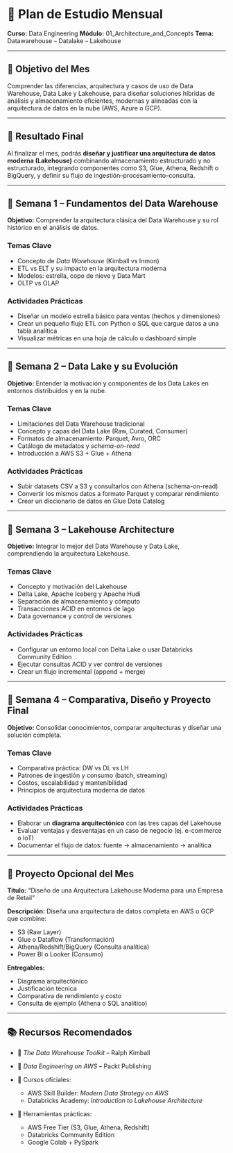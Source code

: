 # 🧭 Plan de Estudio Mensual

**Curso:** Data Engineering
**Módulo:** 01_Architecture_and_Concepts
**Tema:** Datawarehouse – Datalake – Lakehouse

---

## 🎯 Objetivo del Mes

Comprender las diferencias, arquitectura y casos de uso de Data Warehouse, Data Lake y Lakehouse, para diseñar soluciones híbridas de análisis y almacenamiento eficientes, modernas y alineadas con la arquitectura de datos en la nube (AWS, Azure o GCP).

---

## 🧩 Resultado Final

Al finalizar el mes, podrás **diseñar y justificar una arquitectura de datos moderna (Lakehouse)** combinando almacenamiento estructurado y no estructurado, integrando componentes como S3, Glue, Athena, Redshift o BigQuery, y definir su flujo de ingestión–procesamiento–consulta.

---

## 📅 Semana 1 – Fundamentos del Data Warehouse

**Objetivo:** Comprender la arquitectura clásica del Data Warehouse y su rol histórico en el análisis de datos.

### Temas Clave

* Concepto de *Data Warehouse* (Kimball vs Inmon)
* ETL vs ELT y su impacto en la arquitectura moderna
* Modelos: estrella, copo de nieve y Data Mart
* OLTP vs OLAP

### Actividades Prácticas

* Diseñar un modelo estrella básico para ventas (hechos y dimensiones)
* Crear un pequeño flujo ETL con Python o SQL que cargue datos a una tabla analítica
* Visualizar métricas en una hoja de cálculo o dashboard simple

---

## 📅 Semana 2 – Data Lake y su Evolución

**Objetivo:** Entender la motivación y componentes de los Data Lakes en entornos distribuidos y en la nube.

### Temas Clave

* Limitaciones del Data Warehouse tradicional
* Concepto y capas del Data Lake (Raw, Curated, Consumer)
* Formatos de almacenamiento: Parquet, Avro, ORC
* Catálogo de metadatos y *schema-on-read*
* Introducción a AWS S3 + Glue + Athena

### Actividades Prácticas

* Subir datasets CSV a S3 y consultarlos con Athena (schema-on-read)
* Convertir los mismos datos a formato Parquet y comparar rendimiento
* Crear un diccionario de datos en Glue Data Catalog

---

## 📅 Semana 3 – Lakehouse Architecture

**Objetivo:** Integrar lo mejor del Data Warehouse y Data Lake, comprendiendo la arquitectura Lakehouse.

### Temas Clave

* Concepto y motivación del Lakehouse
* Delta Lake, Apache Iceberg y Apache Hudi
* Separación de almacenamiento y cómputo
* Transacciones ACID en entornos de lago
* Data governance y control de versiones

### Actividades Prácticas

* Configurar un entorno local con Delta Lake o usar Databricks Community Edition
* Ejecutar consultas ACID y ver control de versiones
* Crear un flujo incremental (append + merge)

---

## 📅 Semana 4 – Comparativa, Diseño y Proyecto Final

**Objetivo:** Consolidar conocimientos, comparar arquitecturas y diseñar una solución completa.

### Temas Clave

* Comparativa práctica: DW vs DL vs LH
* Patrones de ingestión y consumo (batch, streaming)
* Costos, escalabilidad y mantenibilidad
* Principios de arquitectura moderna de datos

### Actividades Prácticas

* Elaborar un **diagrama arquitectónico** con las tres capas del Lakehouse
* Evaluar ventajas y desventajas en un caso de negocio (ej. e-commerce o IoT)
* Documentar el flujo de datos: fuente → almacenamiento → analítica

---

## 🧠 Proyecto Opcional del Mes

**Título:** “Diseño de una Arquitectura Lakehouse Moderna para una Empresa de Retail”

**Descripción:**
Diseña una arquitectura de datos completa en AWS o GCP que combine:

* S3 (Raw Layer)
* Glue o Dataflow (Transformación)
* Athena/Redshift/BigQuery (Consulta analítica)
* Power BI o Looker (Consumo)

**Entregables:**

* Diagrama arquitectónico
* Justificación técnica
* Comparativa de rendimiento y costo
* Consulta de ejemplo (Athena o SQL analítico)

---

## 📚 Recursos Recomendados

* 📘 *The Data Warehouse Toolkit* – Ralph Kimball
* 🧠 *Data Engineering on AWS* – Packt Publishing
* 🎥 Cursos oficiales:

  * AWS Skill Builder: *Modern Data Strategy on AWS*
  * Databricks Academy: *Introduction to Lakehouse Architecture*
* 🧰 Herramientas prácticas:

  * AWS Free Tier (S3, Glue, Athena, Redshift)
  * Databricks Community Edition
  * Google Colab + PySpark